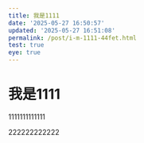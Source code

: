 ```yaml
---
title: 我是1111
date: '2025-05-27 16:50:57'
updated: '2025-05-27 16:51:08'
permalink: /post/i-m-1111-44fet.html
test: true
eye: true
---
```




# 我是1111

1111111111111

222222222222
